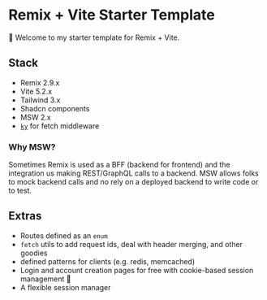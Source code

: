 # Remix + Vite Starter Template

👋 Welcome to my starter template for Remix + Vite.

## Stack

- Remix 2.9.x
- Vite 5.2.x
- Tailwind 3.x
- Shadcn components
- MSW 2.x
- [`ky`](https://npm.im/ky) for fetch middleware

### Why MSW?

Sometimes Remix is used as a BFF (backend for frontend) and the integration us making REST/GraphQL calls to a backend. MSW allows folks to mock backend calls and no rely on a deployed backend to write code or to test.

## Extras

- Routes defined as an `enum`
- `fetch` utils to add request ids, deal with header merging, and other goodies
- defined patterns for clients (e.g. redis, memcached)
- Login and account creation pages for free with cookie-based session management 🤑
- A flexible session manager

